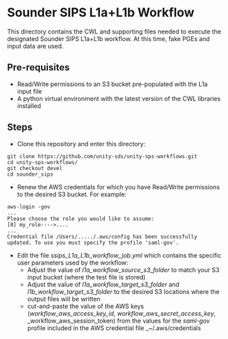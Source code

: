 # Sounder SIPS L1a+L1b Workflow
This directory contains the CWL and supporting files needed to execute the designated Sounder SIPS L1a+L1b workflow.
At this time, fake PGEs and input data are used.

## Pre-requisites
- Read/Write permissions to an S3 bucket pre-populated with the L1a input file
- A python virtual environment with the latest version of the CWL libraries installed

## Steps

- Clone this repository and enter this directory:
```
git clone https://github.com/unity-sds/unity-sps-workflows.git
cd unity-sps-workflows/ 
git checkout devel
cd sounder_sips 
```

- Renew the AWS credentials for which you have Read/Write permissions to the desired S3 bucket. For example:
```
aws-login -gov
...
Please choose the role you would like to assume:
[0] my_role---->....
...
Credential file /Users/...../.aws/config has been successfully updated. To use you must specify the profile 'saml-gov'.
```

- Edit the file _ssips_L1a_L1b_workflow_job.yml_ which contains the specific user parameters used by the workflow:
  - Adjust the value of _l1a_workflow_source_s3_folder_ to match your S3 input bucket (where the test file is stored)
  - Adjust the value of _l1a_workflow_target_s3_folder_ and _l1b_workflow_target_s3_folder_ to the desired S3 locations where the output files will be written 
  - cut-and-paste the value of the AWS keys (_workflow_aws_access_key_id_, _workflow_aws_secret_access_key_, _workflow_aws_session_token) from the values for the _saml-gov_ profile included in the AWS credential file _~/.aws/credentials
